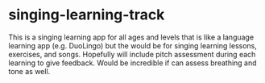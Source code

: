 # singing-learning-track
This is a singing learning app for all ages and levels that is like a language learning app (e.g. DuoLingo) but the would be for singing learning lessons, exercises, and songs. Hopefully will include pitch assessment during each learning to give feedback.  Would be incredible if can assess breathing and tone as well.
